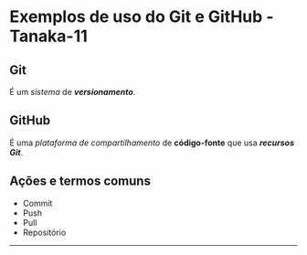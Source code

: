 # Exemplos de uso do Git e GitHub - Tanaka-11

## Git

É um _sistema_ de ***versionamento***.

## GitHub

É uma _plataforma de compartilhamento_ de **código-fonte** que usa ***recursos Git***.

## Ações e termos comuns

- Commit
- Push
- Pull
- Repositório

---
